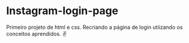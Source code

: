 # Instagram-login-page
Primeiro projeto de html e css.
Recriando a página de login utiizando os conceitos aprendidos. 
:v:

